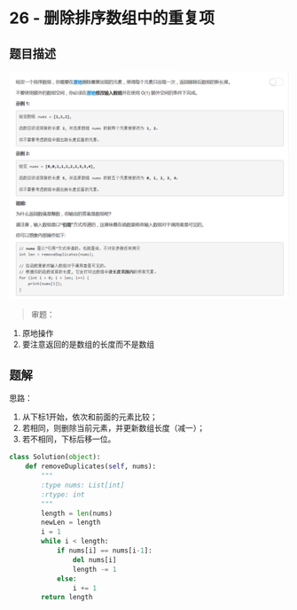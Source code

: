 # 26 - 删除排序数组中的重复项

## 题目描述
![problem](images/26.png)

>审题：
1. 原地操作
2. 要注意返回的是数组的长度而不是数组

## 题解
思路：
1. 从下标1开始，依次和前面的元素比较；
2. 若相同，则删除当前元素，并更新数组长度（减一）；
3. 若不相同，下标后移一位。

```python
class Solution(object):
    def removeDuplicates(self, nums):
        """
        :type nums: List[int]
        :rtype: int
        """
        length = len(nums)
        newLen = length
        i = 1
        while i < length:
        	if nums[i] == nums[i-1]:
        		del nums[i]
        		length -= 1
        	else:
        		i += 1
        return length
```